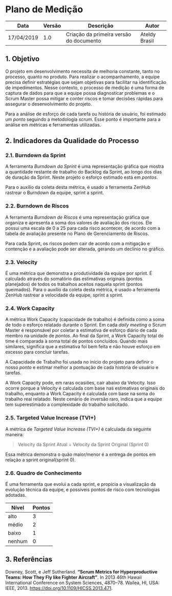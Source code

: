 # Plano de Medição

| **Data** | **Versão** | **Descrição** | **Autor** |
| --- | --- | --- | --- |
| 17/04/2019 | 1.0 | Criação da primeira versão do documento | Ateldy Brasil |

## 1. Objetivo

O projeto em desenvolvimento necessita de melhoria constante, tanto no processo, quanto no produto. Para realizar o acompanhamento, a equipe precisa definir estratégias que sejam objetivas para facilitar na identificação de impedimentos. Nesse contexto, o processo de medição é uma forma de captura de dados para que a equipe possa diagnosticar problemas e o Scrum Master possa mitigar e conter riscos e tomar decisões rápidas para assegurar o desenvolvimento do projeto.

Para a análise de esforço de cada tarefa ou história de usuário, foi estimado um _ponto_ seguindo a metodologia _scrum_. Esse ponto é importante para a análise em métricas e ferramentas utilizadas. 

## 2. Indicadores da Qualidade do Processo

### 2.1. Burndown da Sprint
A ferramenta _Burndown da Sprint_ é uma representação gráfica que mostra a quantidade restante de trabalho do Backlog da Sprint, ao longo dos dias de duração da Sprint. Neste projeto o  esforço estimado está em _pontos_.

Para o auxílio da coleta desta métrica, é usado a ferramenta ZenHub rastrear o Burndown da equipe, sprint a sprint.


### 2.2. Burndown de Riscos
A ferramenta _Burndown de Riscos_ é uma representação gráfica que  organiza e apresenta a soma dos valores de avaliação dos riscos. Ele possui uma escala de 0 a 25 para cada risco acontecer, de acordo com a tabela de avaliação presente no Plano de Gerenciamento de Riscos. 

Para cada Sprint, os riscos podem cair de acordo com a mitigação e contenção e a avaliação pode ser alterada, gerando um declínio no gráfico.

### 2.3. Velocity

É uma métrica que demonstra a produtividade da equipe por sprint. É calculado através do somatório das estimativas originais (pontos planejados) de todos os trabalhos aceitos naquela sprint (pontos queimados). Para o auxílio da coleta desta métrica, é usado a ferramenta ZenHub rastrear a velocidade da equipe, sprint a sprint.

### 2.4. Work Capacity

A métrica Work Capacity (capacidade de trabalho) é definida como a soma de todo o esforço relatado durante o Sprint. Em cada _daily meeting_ o Scrum Master é responsável por coletar a estimativa de esforço diário de cada membro na unidade de _pontos_. Ao final da Sprint, a Work Capacity total do time é comparada à soma total de pontos concluídos. Quando mais similares, significa que a estimativa foi bem feita e não houve esforço em excesso para concluir tarefas.

A Capacidade de Trabalho foi usada no início do projeto para definir o nosso _ponto_ e estimar melhor a pontuação de cada história de usuário e tarefas.

A Work Capacity pode, em raras ocasiões, cair abaixo da Velocity. Isso ocorre porque a Velocity é calculada com base nas estimativas originais do trabalho, enquanto a Work Capacity é calculada com base na soma do trabalho real relatado. Neste cenário de inversão raro, indica que a equipe tem superestimado a complexidade do trabalho solicitado.

### 2.5. Targeted Value Increase (TVI+)
A métrica de _Targeted Value Increase (TVI+)_ é calculada da seguinte maneira:

> Velocity da Sprint Atual ÷ Velocity da Sprint Original (Sprint 0)

Essa métrica demonstra o quão maior/menor é a entrega de pontos em relação a sprint original(sprint 0).

### 2.6. Quadro de Conhecimento 
É uma ferramenta que evolui a cada sprint, e propicia a visualização da evolução técnica da equipe, e possíveis pontos de risco com tecnologias adotadas. 

|Nível|Pontos|
|-----|---|
|alto |  3|
|médio|	2|
|baixo|	1|
|nenhum|	0|

## 3. Referências

Downey, Scott, e Jeff Sutherland. **“Scrum Metrics for Hyperproductive Teams: How They Fly like Fighter Aircraft”**. In 2013 46th Hawaii International Conference on System Sciences, 4870–78. Wailea, HI, USA: IEEE, 2013. https://doi.org/10.1109/HICSS.2013.471.
